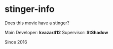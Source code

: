 # stinger-info
Does this movie have a stinger?

Main Developer: **kvazar412**
Supervisor:     **StShadow**

Since 2016

